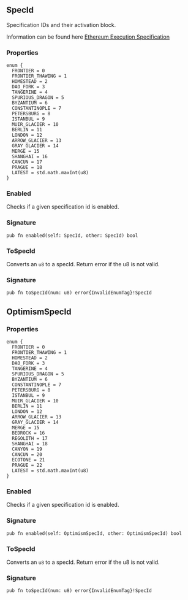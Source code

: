 ## SpecId

Specification IDs and their activation block.

Information can be found here [Ethereum Execution Specification](https://github.com/ethereum/execution-specs)

### Properties

```zig
enum {
  FRONTIER = 0
  FRONTIER_THAWING = 1
  HOMESTEAD = 2
  DAO_FORK = 3
  TANGERINE = 4
  SPURIOUS_DRAGON = 5
  BYZANTIUM = 6
  CONSTANTINOPLE = 7
  PETERSBURG = 8
  ISTANBUL = 9
  MUIR_GLACIER = 10
  BERLIN = 11
  LONDON = 12
  ARROW_GLACIER = 13
  GRAY_GLACIER = 14
  MERGE = 15
  SHANGHAI = 16
  CANCUN = 17
  PRAGUE = 18
  LATEST = std.math.maxInt(u8)
}
```

### Enabled
Checks if a given specification id is enabled.

### Signature

```zig
pub fn enabled(self: SpecId, other: SpecId) bool
```

### ToSpecId
Converts an `u8` to a specId. Return error if the u8 is not valid.

### Signature

```zig
pub fn toSpecId(num: u8) error{InvalidEnumTag}!SpecId
```

## OptimismSpecId

### Properties

```zig
enum {
  FRONTIER = 0
  FRONTIER_THAWING = 1
  HOMESTEAD = 2
  DAO_FORK = 3
  TANGERINE = 4
  SPURIOUS_DRAGON = 5
  BYZANTIUM = 6
  CONSTANTINOPLE = 7
  PETERSBURG = 8
  ISTANBUL = 9
  MUIR_GLACIER = 10
  BERLIN = 11
  LONDON = 12
  ARROW_GLACIER = 13
  GRAY_GLACIER = 14
  MERGE = 15
  BEDROCK = 16
  REGOLITH = 17
  SHANGHAI = 18
  CANYON = 19
  CANCUN = 20
  ECOTONE = 21
  PRAGUE = 22
  LATEST = std.math.maxInt(u8)
}
```

### Enabled
Checks if a given specification id is enabled.

### Signature

```zig
pub fn enabled(self: OptimismSpecId, other: OptimismSpecId) bool
```

### ToSpecId
Converts an `u8` to a specId. Return error if the u8 is not valid.

### Signature

```zig
pub fn toSpecId(num: u8) error{InvalidEnumTag}!SpecId
```

